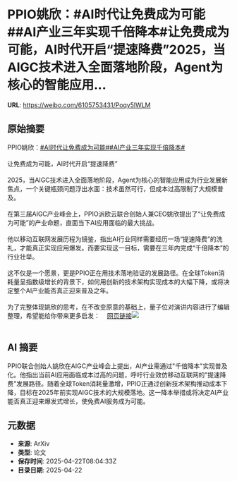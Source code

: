 # PPIO姚欣：#AI时代让免费成为可能##AI产业三年实现千倍降本#让免费成为可能，AI时代开启“提速降费”2025，当AIGC技术进入全面落地阶段，Agent为核心的智能应用...

**URL**: https://weibo.com/6105753431/Poqy5lWLM

## 原始摘要

PPIO姚欣：<a href="https://m.weibo.cn/search?containerid=231522type%3D1%26t%3D10%26q%3D%23AI%E6%97%B6%E4%BB%A3%E8%AE%A9%E5%85%8D%E8%B4%B9%E6%88%90%E4%B8%BA%E5%8F%AF%E8%83%BD%23&amp;extparam=%23AI%E6%97%B6%E4%BB%A3%E8%AE%A9%E5%85%8D%E8%B4%B9%E6%88%90%E4%B8%BA%E5%8F%AF%E8%83%BD%23" data-hide=""><span class="surl-text">#AI时代让免费成为可能#</span></a><a href="https://m.weibo.cn/search?containerid=231522type%3D1%26t%3D10%26q%3D%23AI%E4%BA%A7%E4%B8%9A%E4%B8%89%E5%B9%B4%E5%AE%9E%E7%8E%B0%E5%8D%83%E5%80%8D%E9%99%8D%E6%9C%AC%23&amp;extparam=%23AI%E4%BA%A7%E4%B8%9A%E4%B8%89%E5%B9%B4%E5%AE%9E%E7%8E%B0%E5%8D%83%E5%80%8D%E9%99%8D%E6%9C%AC%23" data-hide=""><span class="surl-text">#AI产业三年实现千倍降本#</span></a><br><br>让免费成为可能，AI时代开启“提速降费”<br><br>2025，当AIGC技术进入全面落地阶段，Agent为核心的智能应用成为行业发展新焦点，一个关键瓶颈问题浮出水面：技术虽然可行，但成本过高限制了大规模普及。<br><br>在第三届AIGC产业峰会上，PPIO派欧云联合创始人兼CEO姚欣提出了“让免费成为可能”的产业命题，直面当下AI应用面临的最大挑战。<br><br>他以移动互联网发展历程为镜鉴，指出AI行业同样需要经历一场“提速降费”的洗礼，才能真正实现应用爆发。而要实现这一目标，需要在三年内完成“千倍降本”的行业壮举。<br><br>这不仅是一个愿景，更是PPIO正在用技术落地验证的发展路径。在全球Token消耗量呈指数级增长的背景下，如何用创新的技术架构实现成本的大幅下降，或将决定整个AI产业能否真正迎来普及之年。<br><br>为了完整体现姚欣的思考，在不改变原意的基础上，量子位对演讲内容进行了编辑整理，希望能给你带来更多启发：<a href="https://weibo.cn/sinaurl?u=https%3A%2F%2Fmp.weixin.qq.com%2Fs%2FfGv-1ePbB4MZZm6oy0N5Lw" data-hide=""><span class="url-icon"><img style="width: 1rem;height: 1rem" src="https://h5.sinaimg.cn/upload/2015/09/25/3/timeline_card_small_web_default.png" referrerpolicy="no-referrer"></span><span class="surl-text">网页链接</span></a><img style="" src="https://tvax4.sinaimg.cn/large/006Fd7o3gy1i0pieyjyt0j30zk0np4nv.jpg" referrerpolicy="no-referrer"><br><br>

## AI 摘要

PPIO联合创始人姚欣在AIGC产业峰会上提出，AI产业需通过"千倍降本"实现普及化。他指出当前AI应用面临成本过高的问题，呼吁行业效仿移动互联网的"提速降费"发展路径。随着全球Token消耗量激增，PPIO正通过创新技术架构推动成本下降，目标在2025年前实现AIGC技术的大规模落地。这一降本举措或将决定AI产业能否真正迎来爆发式增长，使免费AI服务成为可能。

## 元数据

- **来源**: ArXiv
- **类型**: 论文
- **保存时间**: 2025-04-22T08:04:33Z
- **目录日期**: 2025-04-22
